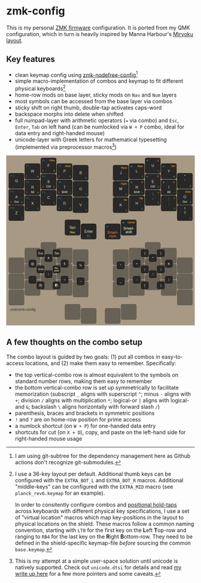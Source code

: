 # zmk-config

This is my personal [ZMK firmware](https://github.com/zmkfirmware/zmk/) configuration. 
It is ported from my QMK configuration, which in turn is heavily inspired by Manna Harbour's
[Miryoku layout](https://github.com/manna-harbour/miryoku).

## Key features

- clean keymap config using
  [zmk-nodefree-config](https://github.com/urob/zmk-nodefree-config)[^1]
- simple macro-implementation of combos and keymap to fit different physical
  keyboards[^2]
- home-row mods on base layer, sticky mods on `Nav` and `Num` layers
- most symbols can be accessed from the base layer via combos
- sticky shift on right thumb, double-tap activates caps-word
- backspace morphs into delete when shifted
- full numpad-layer with arithmetic operators (`=` via combo) and `Esc`, `Enter`, `Tab`
  on left hand (can be numlocked via `W + P` combo, ideal for data entry and
  right-handed mouse)
- unicode-layer with Greek letters for mathematical typesetting (implemented via preprocessor macros[^3]) 

![](img/keymap.png)

## A few thoughts on the combo setup

The combo layout is guided by two goals: (1) put all combos in easy-to-access locations,
and (2) make them easy to remember. Specifically:

- the top vertical-combo row is almost equivalent to the symbols on standard number rows,
  making them easy to remember
- the bottom vertical-combo row is set up symmetrically to facilitate memorization
  (subscript `_` aligns with superscript `^`; minus `-` aligns with `+`; division `/`
  aligns with multiplication `*`; logical-or `|` aligns with logical-and `&`; backslash
  `\` aligns horizontally with forward slash `/`)
- parenthesis, braces and brackets in symmetric positions
- `!` and `?` are on home-row position for prime access
- a numlock shortcut (on `W + P`) for one-handed data entry
- shortcuts for cut (on `X + D`), copy, and paste on the left-hand side for right-handed
  mouse usage

[^1]: I am using git-subtree for the dependency management here as Github actions don't 
    recognize git-submodules.

[^2]: I use a 36-key layout per default. Additional thumb keys can be configured with
    the `EXTRA_BOT_L` and `EXTRA_BOT_R` macros. Additional "middle-keys" can be
    configured with the `EXTRA_MID` macro (see `planck_rev6.keymap` for an example).

    In order to consitently configure combos and [positional
    hold-taps](https://zmk.dev/docs/behaviors/hold-tap#positional-hold-tap-and-hold-trigger-key-positions)
    across keyboards with different physical key specifications, I use a set of "virtual
    location" macros which map key-positions in the layout to physical locations on the
    shield. These macros follow a common naming convention, starting with `LT0` for the
    first key on the **L**eft **T**op-row and ranging to `RB4` for the last key on the
    **R**ight **B**ottom-row. They need to be defined in the shield-specific keymap-file
    *before* sourcing the common `base.keymap`.

[^3]: This is my attempt at a simple user-space solution until unicode is natively
    supported. Check out `unicode.dtsi` for details and read
    [my write up here](https://github.com/zmkfirmware/zmk/issues/232#issuecomment-1163833880)
    for a few more pointers and some caveats.
